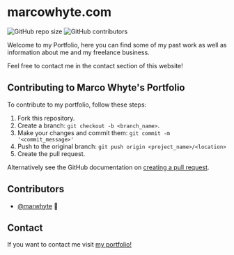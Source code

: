 # marcowhyte.com

![GitHub repo size](https://img.shields.io/github/repo-size/marwhyte/portfolioWebsite)
![GitHub contributors](https://img.shields.io/github/contributors/marwhyte/portfolioWebsite)

Welcome to my Portfolio, here you can find some of my past work as well as information about me and my freelance business.

Feel free to contact me in the contact section of this website!

## Contributing to Marco Whyte's Portfolio
To contribute to my portfolio, follow these steps:

1. Fork this repository.
2. Create a branch: `git checkout -b <branch_name>`.
3. Make your changes and commit them: `git commit -m '<commit_message>'`
4. Push to the original branch: `git push origin <project_name>/<location>`
5. Create the pull request.

Alternatively see the GitHub documentation on [creating a pull request](https://help.github.com/en/github/collaborating-with-issues-and-pull-requests/creating-a-pull-request).

## Contributors

* [@marwhyte](https://github.com/marwhyte) 📖



## Contact

If you want to contact me visit [my portfolio!](http://marcowhyte.com)

